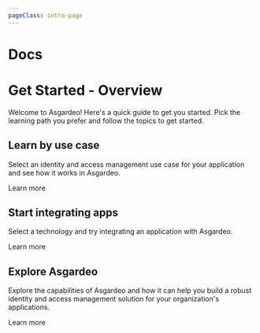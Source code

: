 ```yaml
---
pageClass: intro-page
---
```


# Docs

# Get Started - Overview

Welcome to Asgardeo! Here's a quick guide to get you started. Pick the learning path you prefer and follow the topics to get started.

## Learn by use case

Select an identity and access management use case for your application and see how it works in Asgardeo. 

<a :href="$withBase('/')">Learn more</a>

## Start integrating apps

Select a technology and try integrating an application with Asgardeo.

<a :href="$withBase('/get-started/try-your-own-app/')">Learn more</a>

## Explore Asgardeo

Explore the capabilities of Asgardeo and how it can help you build a robust identity and access management solution for your organization's applications. 

<a :href="$withBase('/get-started/explore-asgardeo/')">Learn more</a>